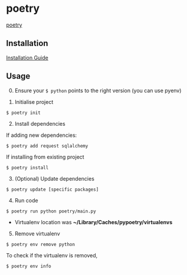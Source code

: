 # poetry

[poetry](https://github.com/sdispater/poetry)

## Installation

[Installation Guide](https://poetry.eustace.io/docs/)

## Usage

0. Ensure your `$ python` points to the right version (you can use pyenv)

1. Initialise project
```
$ poetry init
```

2. Install dependencies

If adding new dependencies:
```
$ poetry add request sqlalchemy
```

If installing from existing project
```
$ poetry install
```

3. (Optional) Update dependencies
```
$ poetry update [specific packages]
```

4. Run code
```
$ poetry run python poetry/main.py
```

* Virtualenv location was **~/Library/Caches/pypoetry/virtualenvs**

5. Remove virtualenv
```
$ poetry env remove python
```

To check if the virtualenv is removed,
```
$ poetry env info
```
